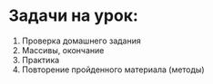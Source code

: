 # Задачи на урок:
1. Проверка домашнего задания
2. Массивы, окончание
3. Практика
4. Повторение пройденного материала (методы)


